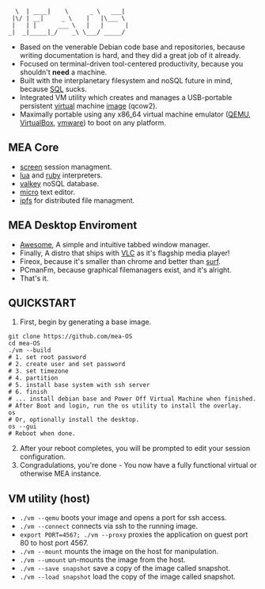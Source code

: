 ```
  \  | ____|    \      _ \   ___| 
 |\/ | __|     _ \    |   |\___ \ 
 |   | |      ___ \   |   |      |
_|  _|_____|_/    _\ \___/ _____/ 
```
- Based on the venerable Debian code base and repositories, because writing documentation is hard, and they did a great job of it already.
- Focused on terminal-driven tool-centered productivity, because you shouldn't **need** a machine.
- Built with the interplanetary filesystem and noSQL future in mind, because [SQL](https://www.cisa.gov/known-exploited-vulnerabilities-catalog?search_api_fulltext=SQL&field_date_added_wrapper=all&field_cve=&sort_by=field_date_added&items_per_page=20&url=) sucks.
- Integrated VM utility which creates and manages a USB-portable persistent [virtual](https://www.qemu.org/) machine [image](https://en.wikipedia.org/wiki/Qcow) (qcow2).
- Maximally portable using any x86_64 virtual machine emulator ([QEMU](https://www.qemu.org/download/), [VirtualBox](https://www.virtualbox.org/wiki/Downloads), [vmware](https://www.vmware.com/products/desktop-hypervisor/workstation-and-fusion)) to boot on any platform.

## MEA Core
- [screen]() session managment.
- [lua](https://www.lua.org/manual/5.4/) and [ruby](https://docs.ruby-lang.org/en/master/) interpreters.
- [valkey](https://github.com/valkey-io/valkey) noSQL database.
- [micro](https://github.com/zyedidia/micro?tab=readme-ov-file#installation) text editor.
- [ipfs](https://en.wikipedia.org/wiki/InterPlanetary_File_System) for distributed file managment.

## MEA Desktop Enviroment
- [Awesome](https://wiki.debian.org/Awesome), A simple and intuitive tabbed window manager.
- Finally, A distro that ships with [VLC](https://manpages.debian.org/bookworm/vlc-bin/vlc.1.en.html) as it's flagship media player!
- Fireox, because it's smaller than chrome and better than [surf](https://surf.suckless.org/).
- PCmanFm, because graphical filemanagers exist, and it's alright.
- That's it.

## QUICKSTART
1. First, begin by generating a base image.
```
git clone https://github.com/mea-OS
cd mea-OS
./vm --build
# 1. set root password
# 2. create user and set password
# 3. set timezone
# 4. partition
# 5. install base system with ssh server
# 6. finish
# ... install debian base and Power Off Virtual Machine when finished. 
# After Boot and login, run the os utility to install the overlay.
os
# Or, optionally install the desktop.
os --gui
# Reboot when done.
```
2. After your reboot completes, you will be prompted to edit your session configuration.
3. Congradulations, you're done - You now have a fully functional virtual or otherwise MEA instance.

## VM utility (host)
- `./vm --qemu` boots your image and opens a port for ssh access.
- `./vm --connect` connects via ssh to the running image.
- `export PORT=4567; ./vm --proxy` proxies the application on guest port 80 to host port 4567.
- `./vm --mount` mounts the image on the host for manipulation.
- `./vm --umount` un-mounts the image from the host.
- `./vm --save snapshot` save a copy of the image called snapshot.
- `./vm --load snapshot` load the copy of the image called snapshot.  
